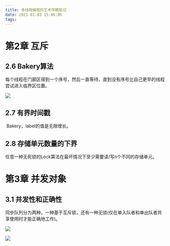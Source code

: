 ```yaml
---
title: 多线程编程的艺术学籍笔记
date: 2021-01-03 15:46:06
tags:
---
```


# 第2章 互斥

## 2.6 Bakery算法

​	每个线程在门廊区得到一个序号，然后一直等待，直到没有序号比自己更早的线程尝试进入临界区位置。

![](https://pic.imgdb.cn/item/5ff1782a3ffa7d37b362778a.jpg)

## 2.7 有界时间戳

​	Bakery，label的值是无限增长。

## 2.8 存储单元数量的下界

​	任意一种无死锁的Lock算法在最坏情况下至少需要读/写n个不同的存储单元。

# 第3章 并发对象

## 3.1 并发性和正确性

​	同步队列分为两种，一种基于互斥锁，还有一种无锁(仅在单入队者和单出队者共享使用时才能正确地工作)。

![](https://pic.imgdb.cn/item/5ff17e5f3ffa7d37b36d5f34.jpg)

![](https://pic.imgdb.cn/item/5ff180633ffa7d37b370b49c.jpg)